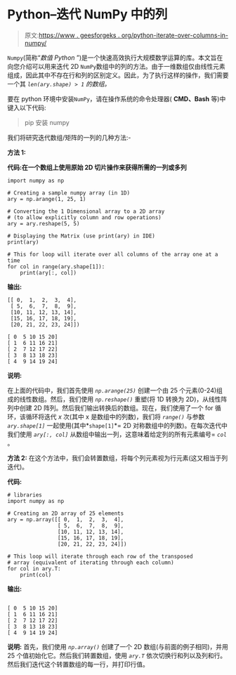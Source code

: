 # Python–迭代 NumPy 中的列

> 原文:[https://www . geesforgeks . org/python-iterate-over-columns-in-numpy/](https://www.geeksforgeeks.org/python-iterate-over-columns-in-numpy/)

`Numpy`(简称“*数值 Python* ”)是一个快速高效执行大规模数学运算的库。本文旨在向您介绍可以用来迭代 2D `NumPy`数组中的列的方法。由于一维数组仅由线性元素组成，因此其中不存在行和列的区别定义。因此，为了执行这样的操作，我们需要一个其 *`len(ary.shape) > 1` 的数组。*

要在 python 环境中安装`NumPy`，请在操作系统的命令处理器( **CMD、Bash** 等)中键入以下代码:

> pip 安装 numpy

我们将研究迭代数组/矩阵的一列的几种方法:-

**方法 1:**

**代码:在一个数组上使用原始 2D 切片操作来获得所需的一列或多列**

```
import numpy as np

# Creating a sample numpy array (in 1D)
ary = np.arange(1, 25, 1)

# Converting the 1 Dimensional array to a 2D array 
# (to allow explicitly column and row operations)
ary = ary.reshape(5, 5)

# Displaying the Matrix (use print(ary) in IDE)
print(ary)

# This for loop will iterate over all columns of the array one at a time
for col in range(ary.shape[1]):
    print(ary[:, col])
```

**输出:**

```
[[ 0,  1,  2,  3,  4],
 [ 5,  6,  7,  8,  9],
 [10, 11, 12, 13, 14],
 [15, 16, 17, 18, 19],
 [20, 21, 22, 23, 24]])

[ 0  5 10 15 20]
[ 1  6 11 16 21]
[ 2  7 12 17 22]
[ 3  8 13 18 23]
[ 4  9 14 19 24]

```

**说明:**

在上面的代码中，我们首先使用 *`np.arange(25)`* 创建一个由 25 个元素(0-24)组成的线性数组。然后，我们使用 *`np.reshape()`* 重塑(将 1D 转换为 2D)，从线性阵列中创建 2D 阵列。然后我们输出转换后的数组。现在，我们使用了一个 for 循环，该循环将迭代 *x* 次(其中 x 是数组中的列数)，我们将 *`range()`* 与参数 *`ary.shape[1]`* 一起使用(其中*`shape[1]`*= 2D 对称数组中的列数)。在每次迭代中我们使用 *`ary[:, col]`* 从数组中输出一列，这意味着给定列的所有元素编号= *`col`* 。

**方法 2:**
在这个方法中，我们会转置数组，将每个列元素视为行元素(这又相当于列迭代)。

**代码:**

```
# libraries
import numpy as np

# Creating an 2D array of 25 elements 
ary = np.array([[ 0,  1,  2,  3,  4],
                [ 5,  6,  7,  8,  9],
                [10, 11, 12, 13, 14],
                [15, 16, 17, 18, 19],
                [20, 21, 22, 23, 24]])

# This loop will iterate through each row of the transposed 
# array (equivalent of iterating through each column)
for col in ary.T:
    print(col)
```

**输出:**

```

[ 0  5 10 15 20]
[ 1  6 11 16 21]
[ 2  7 12 17 22]
[ 3  8 13 18 23]
[ 4  9 14 19 24]

```

**说明:**
首先，我们使用 *`np.array()`* 创建了一个 2D 数组(与前面的例子相同)，并用 25 个值初始化它。然后我们转置数组，使用 *`ary.T`* 依次切换行和列以及列和行。然后我们迭代这个转置数组的每一行，并打印行值。